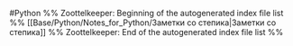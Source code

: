 #Python 
%% Zoottelkeeper: Beginning of the autogenerated index file list  %%
 [[Base/Python/Notes_for_Python/Заметки со степика|Заметки со степика]]
%% Zoottelkeeper: End of the autogenerated index file list  %%
